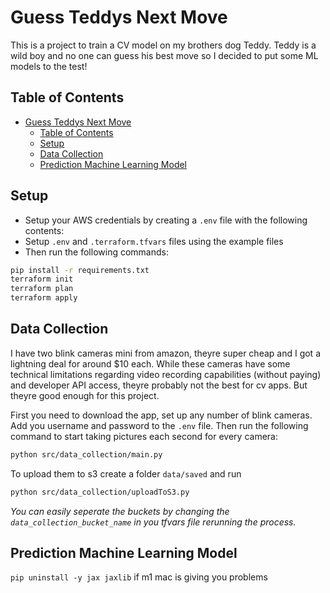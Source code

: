 # Guess Teddys Next Move

This is a project to train a CV model on my brothers dog Teddy. Teddy is a wild boy and no one can guess his best move so I decided to put some ML models to the test!


## Table of Contents
- [Guess Teddys Next Move](#guess-teddys-next-move)
  - [Table of Contents](#table-of-contents)
  - [Setup](#setup)
  - [Data Collection](#data-collection)
  - [Prediction Machine Learning Model](#prediction-machine-learning-model)

## Setup

- Setup your AWS credentials by creating a `.env` file with the following contents:
- Setup `.env` and `.terraform.tfvars` files using the example files
- Then run the following commands:
  
```bash
pip install -r requirements.txt
terraform init
terraform plan
terraform apply
```

## Data Collection

I have two blink cameras mini from amazon, theyre super cheap and I got a lightning deal for around $10 each. While these cameras have some technical limitations regarding video recording capabilities (without paying) and developer API access, theyre probably not the best for cv apps. But theyre good enough for this project.

First you need to download the app, set up any number of blink cameras. Add you username and password to the `.env` file. Then run the following command to start taking pictures each second for every camera:
```bash
python src/data_collection/main.py
```

To upload them to s3 create a folder `data/saved` and run 
```bash
python src/data_collection/uploadToS3.py
```


*You can easily seperate the buckets by changing the `data_collection_bucket_name` in you tfvars file rerunning the process.*


## Prediction Machine Learning Model
`pip uninstall -y jax jaxlib` if m1 mac is giving you problems